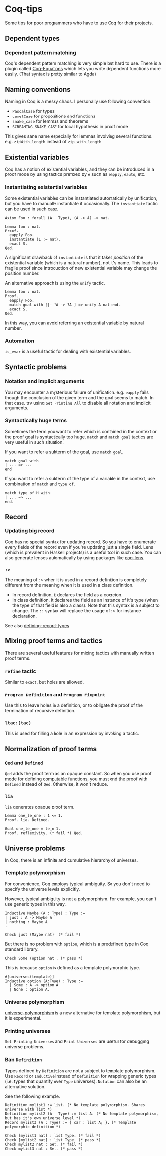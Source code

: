 # Coq-tips
Some tips for poor programmers who have to use Coq for their projects.

## Dependent types

### Dependent pattern matching
Coq's dependent pattern matching is very simple but hard to use.
There is a plugin called [Coq-Equations](https://github.com/mattam82/Coq-Equations) which lets you write dependent functions more easily. (That syntax is pretty similar to Agda)

## Naming conventions
Naming in Coq is a messy chaos. I personally use following convention.
* `PascalCase` for types
* `camelCase` for propositions and functions
* `snake_case` for lemmas and theorems
* `SCREAMING_SNAKE_CASE` for local hypothesis in proof mode

This gives sane name especially for lemmas involving several functions. e.g. `zipWith_length` instead of `zip_with_length`

## Existential variables
Coq has a notion of existential variables, and they can be introduced in a proof mode by using tactics prefixed by `e` such as `eapply`, `eauto`, etc.

### Instantiating existential variables
Some existential variables can be instantiated automatically by unification, but you have to manually instantiate it occasionally.
The `instantiate` tactic can be used in such case.
```coq
Axiom Foo : forall (A : Type), (A -> A) -> nat.

Lemma foo : nat.
Proof.
  eapply Foo.
  instantiate (1 := nat).
  exact S.
Qed.
```
A significant drawback of `instantiate` is that it takes *position* of the existential variable (which is a natural number), not it's name.
This leads to fragile proof since introduction of new existential variable may change the position number.

An alternative approach is using the `unify` tactic.
```coq
Lemma foo : nat.
Proof.
  eapply Foo.
  match goal with [|- ?A -> ?A ] => unify A nat end.
  exact S.
Qed.
```
In this way, you can avoid referring an existential variable by natural number.

### Automation
`is_evar` is a useful tactic for dealing with existential variables.

## Syntactic problems

### Notation and implicit arguments
You may encounter a mysterious failure of unification. e.g. `eapply` fails though the conclusion of the given term and the goal seems to match.
In that case, try using `Set Printing All` to disable all notation and implicit arguments.

### Syntactically huge terms
Sometimes the term you want to refer which is contained in the context or the proof goal is syntactically too huge.
`match` and `match goal` tactics are very useful in such situation.

If you want to refer a subterm of the goal, use `match goal`.
```coq
match goal with
| ... => ...
end
```

If you want to refer a subterm of the type of a variable in the context, use combination of `match` and `type of`.
```coq
match type of H with
| ... => ... 
end.
```

## Record

### Updating big record
Coq has no special syntax for updating record.
So you have to enumerate every fields of the record even if you're updating just a single field.
Lens (which is prevalent in Haskell projects) is a useful tool in such case.
You can also generate lenses automatically by using packages like [coq-lens](https://github.com/bedrocksystems/coq-lens).

### `:>`
The meaning of `:>` when it is used in a record definition is completely different from the meaning when it is used in a class definition.
* In record definition, it declares the field as a coercion.
* In class definition, it declares the field as an instance of it's type (when the type of that field is also a class).
Note that this syntax is a subject to change. The `::` syntax will replace the usage of `:>` for instance declaration.

See also [defining-record-types](https://coq.inria.fr/refman/language/core/records.html#defining-record-types)

## Mixing proof terms and tactics
There are several useful features for mixing tactics with manually written proof terms.

### `refine` tactic
Similar to `exact`, but holes are allowed.

### `Program Definition` and `Program Fixpoint`
Use this to leave holes in a definition, or to obligate the proof of the termination of recursive definition.

### `ltac:(tac)`
This is used for filling a hole in an expression by invoking a tactic.

## Normalization of proof terms

### `Qed` and `Defined`
`Qed` adds the proof term as an opaque constant.
So when you use proof mode for defining computable functions, you must end the proof with `Defined` instead of `Qed`.
Otherwise, it won't reduce.

### `lia`
`lia` generates opaque proof term.
```coq
Lemma one_le_one : 1 <= 1.
Proof. lia. Defined.

Goal one_le_one = le_n 1.
Proof. reflexivity. (* fail *) Qed.
```

## Universe problems
In Coq, there is an infinite and cumulative hierarchy of universes.

### Template polymorphism
For convenience, Coq employs typical ambiguity. So you don't need to specify the universe levels explicitly.

However, typical ambiguity is not a polymorphism.
For example, you can't use generic types in this way.
```coq
Inductive Maybe (A : Type) : Type :=
| just : A -> Maybe A
| nothing : Maybe A
.

Check just (Maybe nat). (* fail *)
```

But there is no problem with `option`, which is a predefined type in Coq standard library.
```coq
Check Some (option nat). (* pass *)
```

This is because `option` is defined as a template polymorphic type.
```coq
#[universes(template)]
Inductive option (A:Type) : Type :=
  | Some : A -> option A
  | None : option A.
```

### Universe polymorphism
[universe-polymorphism](https://coq.inria.fr/refman/addendum/universe-polymorphism.html) is a new alternative for template polymorphism, but it is experimental.

### Printing universes
`Set Printing Universes` and `Print Universes` are useful for debugging universe problems.

### Ban `Definition`
Types defined by `Definition` are not a subject to template polymorphism.
Use `Record` or `Inductive` instead of `Definition` for wrapping generic types (i.e. types that quantify over `Type` universes).
`Notation` can also be an alternative solution.

See the following example.
```coq
Definition mylist1 := list. (* No template polymorphism. Shares universe with list *)
Definition mylist2 (A : Type) := list A. (* No template polymorphism, but has it's own universe level *)
Record mylist3 (A : Type) := { car : list A; }. (* Template polymorphic definition *)

Check [mylist1 nat] : list Type. (* fail *)
Check [mylist2 nat] : list Type. (* pass *)
Check mylist2 nat : Set. (* fail *)
Check mylist3 nat : Set. (* pass *)
```
